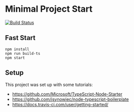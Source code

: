# Minimal Project Start

[![Build Status](https://travis-ci.com/katerberg/minimal-node.svg?branch=master)](https://travis-ci.com/katerberg/minimal-node)

## Fast Start

```
npm install
npm run build-ts
npm start
```


## Setup

This project was set up with some tutorials:

 - https://github.com/Microsoft/TypeScript-Node-Starter
 - https://github.com/jsynowiec/node-typescript-boilerplate
 - https://docs.travis-ci.com/user/getting-started/
